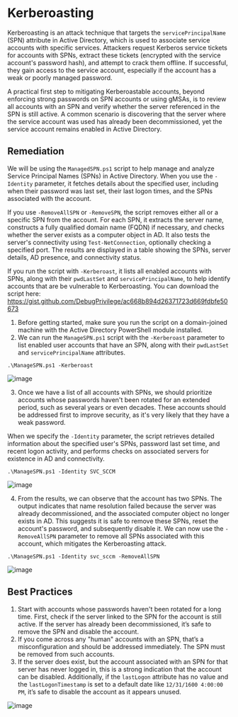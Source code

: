 # Kerberoasting

Kerberoasting is an attack technique that targets the `servicePrincipalName` (SPN) attribute in Active Directory, which is used to associate service accounts with specific services. Attackers request Kerberos service tickets for accounts with SPNs, extract these tickets (encrypted with the service account's password hash), and attempt to crack them offline. If successful, they gain access to the service account, especially if the account has a weak or poorly managed password.

A practical first step to mitigating Kerberoastable accounts, beyond enforcing strong passwords on SPN accounts or using gMSAs, is to review all accounts with an SPN and verify whether the server referenced in the SPN is still active. A common scenario is discovering that the server where the service account was used has already been decommissioned, yet the service account remains enabled in Active Directory.

## Remediation

We will be using the `ManagedSPN.ps1` script to help manage and analyze Service Principal Names (SPNs) in Active Directory. When you use the `-Identity` parameter, it fetches details about the specified user, including when their password was last set, their last logon times, and the SPNs associated with the account. 

If you use `-RemoveAllSPN` or `-RemoveSPN`, the script removes either all or a specific SPN from the account. For each SPN, it extracts the server name, constructs a fully qualified domain name (FQDN) if necessary, and checks whether the server exists as a computer object in AD. It also tests the server's connectivity using `Test-NetConnection`, optionally checking a specified port. The results are displayed in a table showing the SPNs, server details, AD presence, and connectivity status. 

If you run the script with `-Kerberoast`, it lists all enabled accounts with SPNs, along with their `pwdLastSet` and `servicePrincipalName`, to help identify accounts that are be vulnerable to Kerberoasting. You can download the script here: https://gist.github.com/DebugPrivilege/ac668b894d26371723d669fdbfe50673

1. Before getting started, make sure you run the script on a domain-joined machine with the Active Directory PowerShell module installed.
2. We can run the `ManageSPN.ps1` script with the `-Kerberoast` parameter to list enabled user accounts that have an SPN, along with their `pwdLastSet` and `servicePrincipalName` attributes.

```
.\ManageSPN.ps1 -Kerberoast
```

![image](https://github.com/user-attachments/assets/8bd43d80-aea4-4655-a781-e831b461a822)

3. Once we have a list of all accounts with SPNs, we should prioritize accounts whose passwords haven't been rotated for an extended period, such as several years or even decades. These accounts should be addressed first to improve security, as it's very likely that they have a weak password.

When we specify the `-Identity` parameter, the script retrieves detailed information about the specified user's SPNs, password last set time, and recent logon activity, and performs checks on associated servers for existence in AD and connectivity.

```
.\ManageSPN.ps1 -Identity SVC_SCCM
```

![image](https://github.com/user-attachments/assets/e9225816-e742-43e2-920f-02c66c0e5381)

4. From the results, we can observe that the account has two SPNs. The output indicates that name resolution failed because the server was already decommissioned, and the associated computer object no longer exists in AD. This suggests it is safe to remove these SPNs, reset the account's password, and subsequently disable it. We can now use the `-RemoveAllSPN` parameter to remove all SPNs associated with this account, which mitigates the Kerberoasting attack.

```
.\ManageSPN.ps1 -Identity svc_sccm -RemoveAllSPN
```

![image](https://github.com/user-attachments/assets/d6273cd6-068e-4590-8ee9-cf34a7b3cd42)

## Best Practices

1. Start with accounts whose passwords haven't been rotated for a long time. First, check if the server linked to the SPN for the account is still active. If the server has already been decommissioned, it’s safe to remove the SPN and disable the account.
2. If you come across any "human" accounts with an SPN, that’s a misconfiguration and should be addressed immediately. The SPN must be removed from such accounts.
3. If the server does exist, but the account associated with an SPN for that server has never logged in, this is a strong indication that the account can be disabled. Additionally, if the `lastLogon` attribute has no value and the `lastLogonTimestamp` is set to a default date like `12/31/1600 4:00:00 PM`, it’s safe to disable the account as it appears unused.

![image](https://github.com/user-attachments/assets/02c9f16f-233c-4d3a-af69-cce9e7371527)





